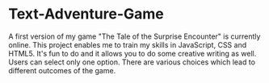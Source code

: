 # Text-Adventure-Game

A first version of my game "The Tale of the Surprise Encounter" is currently online. This project enables me to train my skills in JavaScript, CSS and HTML5. It's fun to do and it allows you to do some creative writing as well. Users can select only one option. There are various choices which lead to different outcomes of the game. 
